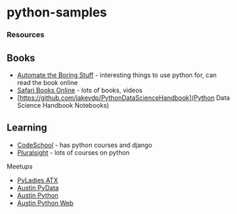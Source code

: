 # python-samples

### Resources


## Books
* [Automate the Boring Stuff](https://automatetheboringstuff.com/) - interesting things to use python for, can read the book online
* [Safari Books Online](http://wwww.safaribooksonline.com) - lots of books, videos 
* [https://github.com/jakevdp/PythonDataScienceHandbook](Python Data Science Handbook Notebooks)


## Learning
* [CodeSchool](http://zfer.us/vUCTK) - has python courses and django
* [Pluralsight](http://www.pluralsight.com) - lots of courses on python


Meetups
* [PyLadies ATX](https://www.meetup.com/PyLadies-ATX/)
* [Austin PyData](https://www.meetup.com/PyData-Austin/)
* [Austin Python](https://www.meetup.com/austinpython/)
* [Austin Python Web](https://www.meetup.com/austinwebpythonusergroup/)
